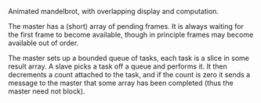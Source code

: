 Animated mandelbrot, with overlapping display and computation.

The master has a (short) array of pending frames.  It is always
waiting for the first frame to become available, though in principle
frames may become available out of order.

The master sets up a bounded queue of tasks, each task is a slice in
some result array.  A slave picks a task off a queue and performs it.
It then decrements a count attached to the task, and if the count is
zero it sends a message to the master that some array has been
completed (thus the master need not block).
